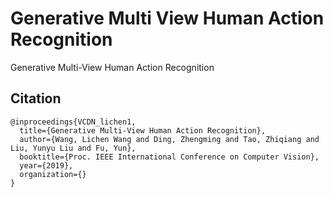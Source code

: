 # Generative Multi View Human Action Recognition
Generative Multi-View Human Action Recognition



## Citation

```
@inproceedings{VCDN_lichen1,
  title={Generative Multi-View Human Action Recognition},
  author={Wang, Lichen Wang and Ding, Zhengming and Tao, Zhiqiang and Liu, Yunyu Liu and Fu, Yun},
  booktitle={Proc. IEEE International Conference on Computer Vision},
  year={2019},
  organization={}
}
```











